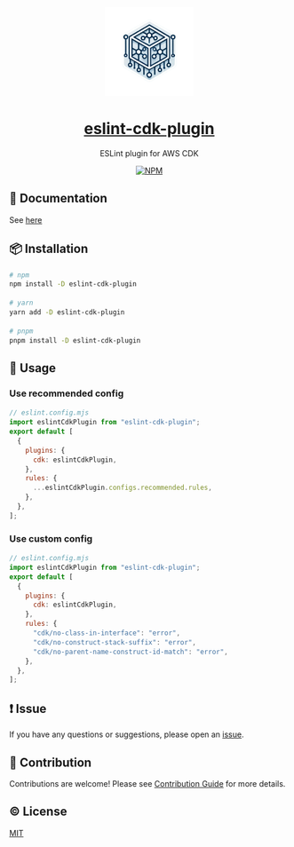 <p align="center">
  <img width="160px" height="160px" src="./assets/logo.png" alt="ESLint plugin for AWS CDK logo">
</p>
<a href="https://eslint-cdk-plugin.dev/">
  <h1 align="center">eslint-cdk-plugin</h1>
</a>
<p align="center">ESLint plugin for AWS CDK</p>

<p align="center">
  <a href="https://www.npmjs.com/package/eslint-cdk-plugin"><img src="https://img.shields.io/npm/v/eslint-cdk-plugin.svg" alt="NPM"></a>
</p>

## 📔 Documentation

See [here](https://eslint-cdk-plugin.dev/)

## 📦 Installation

```bash
# npm
npm install -D eslint-cdk-plugin

# yarn
yarn add -D eslint-cdk-plugin

# pnpm
pnpm install -D eslint-cdk-plugin
```

## 🚀 Usage

### Use recommended config

```js
// eslint.config.mjs
import eslintCdkPlugin from "eslint-cdk-plugin";
export default [
  {
    plugins: {
      cdk: eslintCdkPlugin,
    },
    rules: {
      ...eslintCdkPlugin.configs.recommended.rules,
    },
  },
];
```

### Use custom config

```js
// eslint.config.mjs
import eslintCdkPlugin from "eslint-cdk-plugin";
export default [
  {
    plugins: {
      cdk: eslintCdkPlugin,
    },
    rules: {
      "cdk/no-class-in-interface": "error",
      "cdk/no-construct-stack-suffix": "error",
      "cdk/no-parent-name-construct-id-match": "error",
    },
  },
];
```

## ❗ Issue

If you have any questions or suggestions, please open an [issue](https://github.com/ren-yamanashi/eslint-cdk-plugin/issues).

## 💪 Contribution

Contributions are welcome! Please see [Contribution Guide](./CONTRIBUTING.md) for more details.

## ©️ License

[MIT](http://opensource.org/licenses/MIT)
